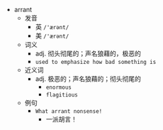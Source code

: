 - arrant
  - 发音
    - 英 `/'ærənt/`
    - 美 `/'ærənt/`
  - 词义
    - adj. 彻头彻尾的；声名狼藉的，极恶的
    - `used to emphasize how bad something is`
  - 近义词
    - adj. 极恶的；声名狼藉的；彻头彻尾的
      - `enormous`
      - `flagitious`
  - 例句
    - `What arrant nonsense!`
      - 一派胡言！

